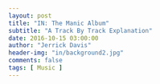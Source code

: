 ```yaml
---
layout: post
title: "IN: The Manic Album"
subtitle: "A Track By Track Explanation"
date: 2016-10-15 03:00:00
author: "Jerrick Davis"
header-img: "in/background2.jpg"
comments: false
tags: [ Music ]
---
```


